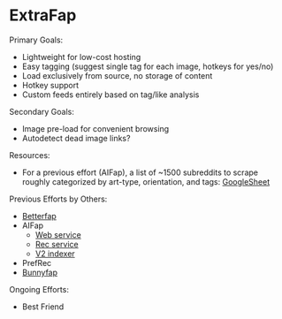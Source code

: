 # ExtraFap

Primary Goals:
- Lightweight for low-cost hosting
- Easy tagging (suggest single tag for each image, hotkeys for yes/no)
- Load exclusively from source, no storage of content
- Hotkey support
- Custom feeds entirely based on tag/like analysis

Secondary Goals:
- Image pre-load for convenient browsing
- Autodetect dead image links?

Resources:
- For a previous effort (AIFap), a list of ~1500 subreddits to scrape roughly categorized by art-type, orientation, and tags: [GoogleSheet](https://docs.google.com/spreadsheets/d/1G--uYCNwe_kTJhwXetRLPyUQSYySi-3Qtz2KXv2m-no/edit?usp=sharing)

Previous Efforts by Others:
- [Betterfap](https://web.archive.org/web/20180826134455/https://betterfap.com/)
- AIFap
  - [Web service](https://gitlab.com/aifap/webservice)
  - [Rec service](https://gitlab.com/aifap/recservice)
  - [V2 indexer](https://gitlab.com/aifap/indexer)
- PrefRec
- [Bunnyfap](https://web.archive.org/web/20230204152836/https://bunnyfap.com/)

Ongoing Efforts:
- Best Friend